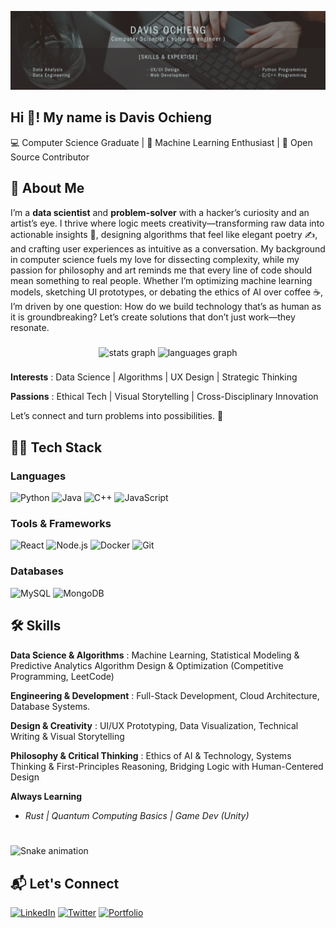 
[comment]: # (------------------------------------------------------------------------------------------------------------------------)
[comment]: # (                                          Banner Section                                                                )
[comment]: # (------------------------------------------------------------------------------------------------------------------------)

 ![banner](/Black%20And%20Grey%20Professional%20Technology%20LinkedIn%20Banner.png)

<h2 align="left">Hi 👋! My name is Davis  Ochieng </h2>
💻 Computer Science Graduate | 🧠 Machine Learning Enthusiast | 🔧 Open Source Contributor



[comment]: <> (------------------------------------------------------------------------------------------------------------------------)
[comment]: <> (                                          About Section                                                                 )
[comment]: <> (------------------------------------------------------------------------------------------------------------------------)

## 🚀 About Me
I’m a **data scientist** and **problem-solver** with a hacker’s curiosity and an artist’s eye. I thrive where logic meets creativity—transforming raw data into actionable insights 🧮, designing algorithms that feel like elegant poetry ✍️, and crafting user experiences as intuitive as a conversation. My background in computer science fuels my love for dissecting complexity, while my passion for philosophy and art reminds me that every line of code should mean something to real people. Whether I’m optimizing machine learning models, sketching UI prototypes, or debating the ethics of AI over coffee ☕, I’m driven by one question: How do we build technology that’s as human as it is groundbreaking? Let’s create solutions that don’t just work—they resonate.




[comment]: <> (------------------------------------------------------------------------------------------------------------------------)
[comment]: <> (                                          Stats Section                                                                 )
[comment]: <> (------------------------------------------------------------------------------------------------------------------------)

###

<div align="center">
  <img src="https://github-readme-stats.vercel.app/api?username=davis-ai&hide_title=false&hide_rank=false&show_icons=true&include_all_commits=true&count_private=true&disable_animations=false&theme=dracula&locale=en&hide_border=false" height="150" alt="stats graph"  />
  <img src="https://github-readme-stats.vercel.app/api/top-langs?username=davis-ai&locale=en&hide_title=false&layout=compact&card_width=320&langs_count=5&theme=dracula&hide_border=false" height="150" alt="languages graph"  />
</div>

###

**Interests** : Data Science | Algorithms | UX Design | Strategic Thinking

**Passions** : Ethical Tech | Visual Storytelling | Cross-Disciplinary Innovation

Let’s connect and turn problems into possibilities. 🚀




[comment]: <> (------------------------------------------------------------------------------------------------------------------------)
[comment]: <> (                                          Tech - Stack Section                                                          )
[comment]: <> (------------------------------------------------------------------------------------------------------------------------)

<h2 align="left">🧑‍💻 Tech Stack</h2>

### Languages
![Python](https://img.shields.io/badge/-Python-3776AB?logo=python&logoColor=white)
![Java](https://img.shields.io/badge/-Java-007396?logo=java&logoColor=white)
![C++](https://img.shields.io/badge/-C++-00599C?logo=c%2B%2B&logoColor=white)
![JavaScript](https://img.shields.io/badge/-JavaScript-F7DF1E?logo=javascript&logoColor=black)

### Tools & Frameworks
![React](https://img.shields.io/badge/-React-61DAFB?logo=react&logoColor=black)
![Node.js](https://img.shields.io/badge/-Node.js-339933?logo=node.js&logoColor=white)
![Docker](https://img.shields.io/badge/-Docker-2496ED?logo=docker&logoColor=white)
![Git](https://img.shields.io/badge/-Git-F05032?logo=git&logoColor=white)

### Databases
![MySQL](https://img.shields.io/badge/-MySQL-4479A1?logo=mysql&logoColor=white)
![MongoDB](https://img.shields.io/badge/-MongoDB-47A248?logo=mongodb&logoColor=white)



[comment]: <> (------------------------------------------------------------------------------------------------------------------------)
[comment]: <> (                                          Skills Section                                                                )
[comment]: <> (------------------------------------------------------------------------------------------------------------------------)


<h2 align="left"> 🛠️ Skills </h2> 

 **Data Science & Algorithms** : Machine Learning, Statistical Modeling & Predictive Analytics Algorithm Design & Optimization (Competitive Programming, LeetCode)

 **Engineering & Development** : Full-Stack Development, Cloud Architecture, Database Systems.

 **Design & Creativity** : UI/UX Prototyping, Data Visualization, Technical Writing & Visual Storytelling

 **Philosophy & Critical Thinking** : Ethics of AI & Technology, Systems Thinking & First-Principles Reasoning, Bridging Logic with Human-Centered Design

**Always Learning**

  - *Rust | Quantum Computing Basics | Game Dev (Unity)*




[comment]: <> (------------------------------------------------------------------------------------------------------------------------)
[comment]: <> (                                          Snake Section                                                                 )
[comment]: <> (------------------------------------------------------------------------------------------------------------------------)

###

<br clear="both">

<img src="https://raw.githubusercontent.com/davis-ai/davis-ai/output/snake.svg" alt="Snake animation" />



[comment]: <> (------------------------------------------------------------------------------------------------------------------------)
[comment]: <> (                                          Contact Section                                                               )
[comment]: <> (------------------------------------------------------------------------------------------------------------------------)

## 📬 Let's Connect

[![LinkedIn](https://img.shields.io/badge/-LinkedIn-0A66C2?logo=linkedin)](https://linkedin.com/in/yourprofile)
[![Twitter](https://img.shields.io/badge/-Twitter-1DA1F2?logo=twitter)](https://twitter.com/yourhandle)
[![Portfolio](https://img.shields.io/badge/-Portfolio-4285F4?logo=google-chrome)](https://yourportfolio.com)
###







